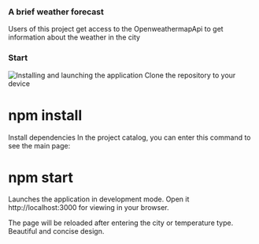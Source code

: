### A brief weather forecast
Users of this project get access to the OpenweathermapApi to get information about the weather in the city

### Start
![Installing and launching the application](https://github.com/FicusPlol/Front.git)
Clone the repository to your device

# npm install

Install dependencies
In the project catalog, you can enter this command to see the main page:

# npm start

Launches the application in development mode.
Open it http://localhost:3000 for viewing in your browser.

The page will be reloaded after entering the city or temperature type.
Beautiful and concise design.
